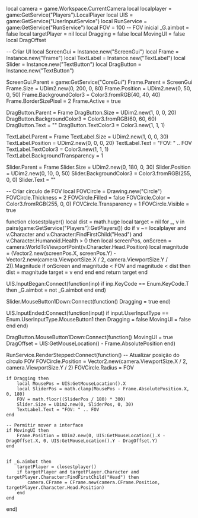 local camera = game.Workspace.CurrentCamera
local localplayer = game:GetService("Players").LocalPlayer
local UIS = game:GetService("UserInputService")
local RunService = game:GetService("RunService")
local FOV = 100 -- FOV inicial
_G.aimbot = false
local targetPlayer = nil
local Dragging = false
local MovingUI = false
local DragOffset

-- Criar UI
local ScreenGui = Instance.new("ScreenGui")
local Frame = Instance.new("Frame")
local TextLabel = Instance.new("TextLabel")
local Slider = Instance.new("TextButton")
local DragButton = Instance.new("TextButton")

ScreenGui.Parent = game:GetService("CoreGui")
Frame.Parent = ScreenGui
Frame.Size = UDim2.new(0, 200, 0, 80)
Frame.Position = UDim2.new(0, 50, 0, 50)
Frame.BackgroundColor3 = Color3.fromRGB(40, 40, 40)
Frame.BorderSizePixel = 2
Frame.Active = true

DragButton.Parent = Frame
DragButton.Size = UDim2.new(1, 0, 0, 20)
DragButton.BackgroundColor3 = Color3.fromRGB(60, 60, 60)
DragButton.Text = ""
DragButton.TextColor3 = Color3.new(1, 1, 1)

TextLabel.Parent = Frame
TextLabel.Size = UDim2.new(1, 0, 0, 30)
TextLabel.Position = UDim2.new(0, 0, 0, 20)
TextLabel.Text = "FOV: " .. FOV
TextLabel.TextColor3 = Color3.new(1, 1, 1)
TextLabel.BackgroundTransparency = 1

Slider.Parent = Frame
Slider.Size = UDim2.new(0, 180, 0, 30)
Slider.Position = UDim2.new(0, 10, 0, 50)
Slider.BackgroundColor3 = Color3.fromRGB(255, 0, 0)
Slider.Text = ""

-- Criar círculo de FOV
local FOVCircle = Drawing.new("Circle")
FOVCircle.Thickness = 2
FOVCircle.Filled = false
FOVCircle.Color = Color3.fromRGB(255, 0, 0)
FOVCircle.Transparency = 1
FOVCircle.Visible = true

function closestplayer()
    local dist = math.huge
    local target = nil
    for _, v in pairs(game:GetService("Players"):GetPlayers()) do
        if v ~= localplayer and v.Character and v.Character:FindFirstChild("Head") and v.Character.Humanoid.Health > 0 then
            local screenPos, onScreen = camera:WorldToViewportPoint(v.Character.Head.Position)
            local magnitude = (Vector2.new(screenPos.X, screenPos.Y) - Vector2.new(camera.ViewportSize.X / 2, camera.ViewportSize.Y / 2)).Magnitude
            if onScreen and magnitude < FOV and magnitude < dist then
                dist = magnitude
                target = v
            end
        end
    end
    return target
end

UIS.InputBegan:Connect(function(inp)
    if inp.KeyCode == Enum.KeyCode.T then
        _G.aimbot = not _G.aimbot
    end
end)

Slider.MouseButton1Down:Connect(function()
    Dragging = true
end)

UIS.InputEnded:Connect(function(input)
    if input.UserInputType == Enum.UserInputType.MouseButton1 then
        Dragging = false
        MovingUI = false
    end
end)

DragButton.MouseButton1Down:Connect(function()
    MovingUI = true
    DragOffset = UIS:GetMouseLocation() - Frame.AbsolutePosition
end)

RunService.RenderStepped:Connect(function()
    -- Atualizar posição do círculo FOV
    FOVCircle.Position = Vector2.new(camera.ViewportSize.X / 2, camera.ViewportSize.Y / 2)
    FOVCircle.Radius = FOV


    if Dragging then
        local MousePos = UIS:GetMouseLocation().X
        local SliderPos = math.clamp(MousePos - Frame.AbsolutePosition.X, 0, 180)
        FOV = math.floor((SliderPos / 180) * 300)
        Slider.Size = UDim2.new(0, SliderPos, 0, 30)
        TextLabel.Text = "FOV: " .. FOV
    end

    -- Permitir mover a interface
    if MovingUI then
        Frame.Position = UDim2.new(0, UIS:GetMouseLocation().X - DragOffset.X, 0, UIS:GetMouseLocation().Y - DragOffset.Y)
    end

    
    if _G.aimbot then
        targetPlayer = closestplayer()
        if targetPlayer and targetPlayer.Character and targetPlayer.Character:FindFirstChild("Head") then
            camera.CFrame = CFrame.new(camera.CFrame.Position, targetPlayer.Character.Head.Position)
        end
    end
end)
